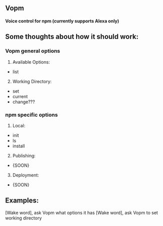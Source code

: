 ## Vopm
#### Voice control for npm (currently supports Alexa only)

## Some thoughts about how it should work:

### Vopm general options
1. Available Options:
  * list
2. Working Directory:
  * set
  * current
  * change???

### npm specific options
1. Local:
  * init
  * ls
  * install
2. Publishing:
  * {SOON}
3. Deployment:
  * {SOON}

## Examples:
[Wake word], ask Vopm what options it has
[Wake word], ask Vopm to set working directory
